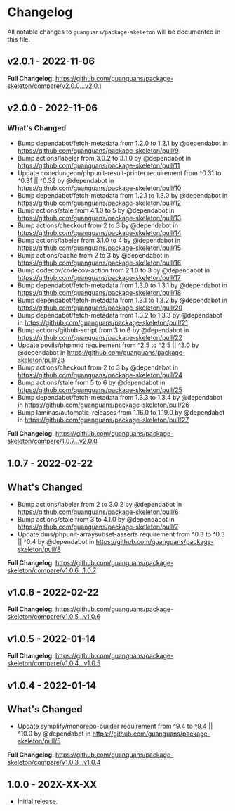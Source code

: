 # Changelog

All notable changes to `guanguans/package-skeleton` will be documented in this file.

## v2.0.1 - 2022-11-06

**Full Changelog**: https://github.com/guanguans/package-skeleton/compare/v2.0.0...v2.0.1

## v2.0.0 - 2022-11-06

### What's Changed

- Bump dependabot/fetch-metadata from 1.2.0 to 1.2.1 by @dependabot in https://github.com/guanguans/package-skeleton/pull/9
- Bump actions/labeler from 3.0.2 to 3.1.0 by @dependabot in https://github.com/guanguans/package-skeleton/pull/11
- Update codedungeon/phpunit-result-printer requirement from ^0.31 to ^0.31 || ^0.32 by @dependabot in https://github.com/guanguans/package-skeleton/pull/10
- Bump dependabot/fetch-metadata from 1.2.1 to 1.3.0 by @dependabot in https://github.com/guanguans/package-skeleton/pull/12
- Bump actions/stale from 4.1.0 to 5 by @dependabot in https://github.com/guanguans/package-skeleton/pull/13
- Bump actions/checkout from 2 to 3 by @dependabot in https://github.com/guanguans/package-skeleton/pull/14
- Bump actions/labeler from 3.1.0 to 4 by @dependabot in https://github.com/guanguans/package-skeleton/pull/15
- Bump actions/cache from 2 to 3 by @dependabot in https://github.com/guanguans/package-skeleton/pull/16
- Bump codecov/codecov-action from 2.1.0 to 3 by @dependabot in https://github.com/guanguans/package-skeleton/pull/17
- Bump dependabot/fetch-metadata from 1.3.0 to 1.3.1 by @dependabot in https://github.com/guanguans/package-skeleton/pull/18
- Bump dependabot/fetch-metadata from 1.3.1 to 1.3.2 by @dependabot in https://github.com/guanguans/package-skeleton/pull/20
- Bump dependabot/fetch-metadata from 1.3.2 to 1.3.3 by @dependabot in https://github.com/guanguans/package-skeleton/pull/21
- Bump actions/github-script from 3 to 6 by @dependabot in https://github.com/guanguans/package-skeleton/pull/22
- Update povils/phpmnd requirement from ^2.5 to ^2.5 || ^3.0 by @dependabot in https://github.com/guanguans/package-skeleton/pull/23
- Bump actions/checkout from 2 to 3 by @dependabot in https://github.com/guanguans/package-skeleton/pull/24
- Bump actions/stale from 5 to 6 by @dependabot in https://github.com/guanguans/package-skeleton/pull/25
- Bump dependabot/fetch-metadata from 1.3.3 to 1.3.4 by @dependabot in https://github.com/guanguans/package-skeleton/pull/26
- Bump laminas/automatic-releases from 1.16.0 to 1.19.0 by @dependabot in https://github.com/guanguans/package-skeleton/pull/27

**Full Changelog**: https://github.com/guanguans/package-skeleton/compare/1.0.7...v2.0.0

## 1.0.7 - 2022-02-22

## What's Changed

- Bump actions/labeler from 2 to 3.0.2 by @dependabot in https://github.com/guanguans/package-skeleton/pull/6
- Bump actions/stale from 3 to 4.1.0 by @dependabot in https://github.com/guanguans/package-skeleton/pull/7
- Update dms/phpunit-arraysubset-asserts requirement from ^0.3 to ^0.3 || ^0.4 by @dependabot in https://github.com/guanguans/package-skeleton/pull/8

**Full Changelog**: https://github.com/guanguans/package-skeleton/compare/v1.0.6...1.0.7

## v1.0.6 - 2022-02-22

**Full Changelog**: https://github.com/guanguans/package-skeleton/compare/v1.0.5...v1.0.6

## v1.0.5 - 2022-01-14

**Full Changelog**: https://github.com/guanguans/package-skeleton/compare/v1.0.4...v1.0.5

## v1.0.4 - 2022-01-14

## What's Changed

- Update symplify/monorepo-builder requirement from ^9.4 to ^9.4 || ^10.0 by @dependabot in https://github.com/guanguans/package-skeleton/pull/5

**Full Changelog**: https://github.com/guanguans/package-skeleton/compare/v1.0.3...v1.0.4

## 1.0.0 - 202X-XX-XX

- Initial release.
